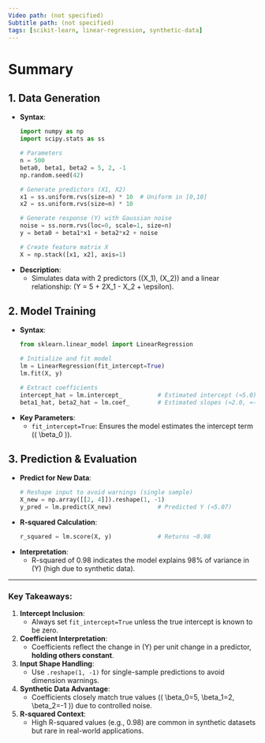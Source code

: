 ```yaml
---
Video path: (not specified)  
Subtitle path: (not specified)  
tags: [scikit-learn, linear-regression, synthetic-data]  
---
```


# Summary

## 1. **Data Generation**  
   - **Syntax**:  
     ```python  
     import numpy as np  
     import scipy.stats as ss  

     # Parameters  
     n = 500  
     beta0, beta1, beta2 = 5, 2, -1  
     np.random.seed(42)  

     # Generate predictors (X1, X2)  
     x1 = ss.uniform.rvs(size=n) * 10  # Uniform in [0,10]  
     x2 = ss.uniform.rvs(size=n) * 10  

     # Generate response (Y) with Gaussian noise  
     noise = ss.norm.rvs(loc=0, scale=1, size=n)  
     y = beta0 + beta1*x1 + beta2*x2 + noise  

     # Create feature matrix X  
     X = np.stack([x1, x2], axis=1)  
     ```  
   - **Description**:  
     - Simulates data with 2 predictors (\(X_1\), \(X_2\)) and a linear relationship: \(Y = 5 + 2X_1 - X_2 + \epsilon\).  

## 2. **Model Training**  
   - **Syntax**:  
     ```python  
     from sklearn.linear_model import LinearRegression  

     # Initialize and fit model  
     lm = LinearRegression(fit_intercept=True)  
     lm.fit(X, y)  

     # Extract coefficients  
     intercept_hat = lm.intercept_          # Estimated intercept (≈5.0)  
     beta1_hat, beta2_hat = lm.coef_        # Estimated slopes (≈2.0, ≈-1.0)  
     ```  
   - **Key Parameters**:  
     - `fit_intercept=True`: Ensures the model estimates the intercept term (\( \beta_0 \)).  

## 3. **Prediction & Evaluation**  
   - **Predict for New Data**:  
     ```python  
     # Reshape input to avoid warnings (single sample)  
     X_new = np.array([[2, 4]]).reshape(1, -1)  
     y_pred = lm.predict(X_new)             # Predicted Y (≈5.07)  
     ```  
   - **R-squared Calculation**:  
     ```python  
     r_squared = lm.score(X, y)             # Returns ~0.98  
     ```  
   - **Interpretation**:  
     - R-squared of 0.98 indicates the model explains 98% of variance in \(Y\) (high due to synthetic data).  

---

### Key Takeaways:  
1. **Intercept Inclusion**:  
   - Always set `fit_intercept=True` unless the true intercept is known to be zero.  
2. **Coefficient Interpretation**:  
   - Coefficients reflect the change in \(Y\) per unit change in a predictor, **holding others constant**.  
3. **Input Shape Handling**:  
   - Use `.reshape(1, -1)` for single-sample predictions to avoid dimension warnings.  
4. **Synthetic Data Advantage**:  
   - Coefficients closely match true values (\( \beta_0=5, \beta_1=2, \beta_2=-1 \)) due to controlled noise.  
5. **R-squared Context**:  
   - High R-squared values (e.g., 0.98) are common in synthetic datasets but rare in real-world applications.  
